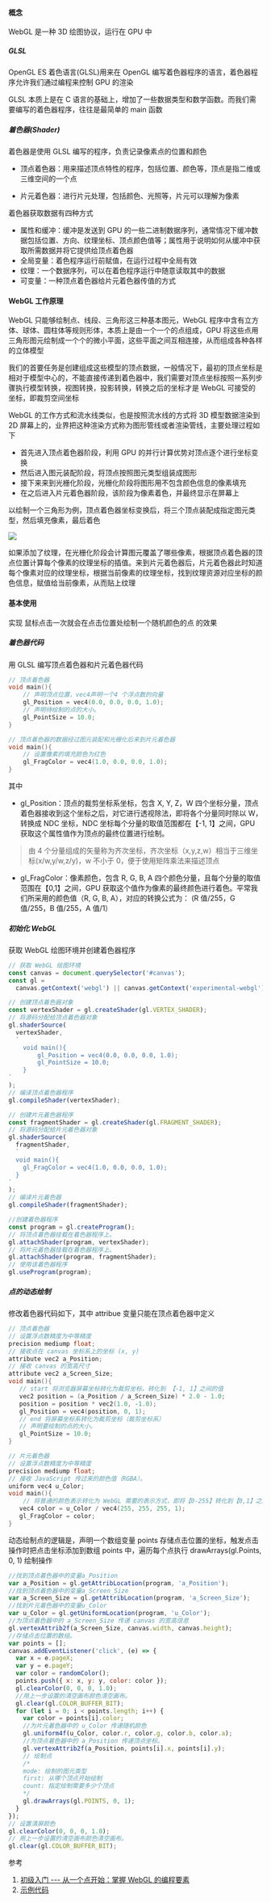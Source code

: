 #### 概念

WebGL 是一种 3D 绘图协议，运行在 GPU 中

##### GLSL

OpenGL ES 着色语言(GLSL)用来在 OpenGL 编写着色器程序的语言，着色器程序允许我们通过编程来控制 GPU 的渲染

GLSL 本质上是在 C 语言的基础上，增加了一些数据类型和数学函数。而我们需要编写的着色器程序，往往是最简单的 main 函数

##### 着色器(Shader)

着色器是使用 GLSL 编写的程序，负责记录像素点的位置和颜色

- 顶点着色器：用来描述顶点特性的程序，包括位置、颜色等，顶点是指二维或三维空间的一个点

- 片元着色器：进行片元处理，包括颜色、光照等，片元可以理解为像素

着色器获取数据有四种方式

- 属性和缓冲：缓冲是发送到 GPU 的一些二进制数据序列，通常情况下缓冲数据包括位置、方向、纹理坐标、顶点颜色值等；属性用于说明如何从缓冲中获取所需数据并将它提供给顶点着色器
- 全局变量：着色程序运行前赋值，在运行过程中全局有效
- 纹理：一个数据序列，可以在着色程序运行中随意读取其中的数据
- 可变量：一种顶点着色器给片元着色器传值的方式

#### WebGL 工作原理

WebGL 只能够绘制点、线段、三角形这三种基本图元，WebGL 程序中含有立方体、球体、圆柱体等规则形体，本质上是由一个一个的点组成，GPU 将这些点用三角形图元绘制成一个个的微小平面，这些平面之间互相连接，从而组成各种各样的立体模型

我们的首要任务是创建组成这些模型的顶点数据，一般情况下，最初的顶点坐标是相对于模型中心的，不能直接传递到着色器中，我们需要对顶点坐标按照一系列步骤执行模型转换，视图转换，投影转换，转换之后的坐标才是 WebGL 可接受的坐标，即裁剪空间坐标

WebGL 的工作方式和流水线类似，也是按照流水线的方式将 3D 模型数据渲染到 2D 屏幕上的，业界把这种渲染方式称为图形管线或者渲染管线，主要处理过程如下

- 首先进入顶点着色器阶段，利用 GPU 的并行计算优势对顶点逐个进行坐标变换
- 然后进入图元装配阶段，将顶点按照图元类型组装成图形
- 接下来来到光栅化阶段，光栅化阶段将图形用不包含颜色信息的像素填充
- 在之后进入片元着色器阶段，该阶段为像素着色，并最终显示在屏幕上

以绘制一个三角形为例，顶点着色器坐标变换后，将三个顶点装配成指定图元类型，然后填充像素，最后着色

![](../../assets/webgl-core.awebp)

如果添加了纹理，在光栅化阶段会计算图元覆盖了哪些像素，根据顶点着色器的顶点位置计算每个像素的纹理坐标的插值。来到片元着色器后，片元着色器此时知道每个像素对应的纹理坐标，根据当前像素的纹理坐标，找到纹理资源对应坐标的颜色信息，赋值给当前像素，从而贴上纹理

#### 基本使用

实现 鼠标点击一次就会在点击位置处绘制一个随机颜色的点 的效果

##### 着色器代码

用 GLSL 编写顶点着色器和片元着色器代码

```c
// 顶点着色器
void main(){
    // 声明顶点位置，vec4声明一个4 个浮点数的向量
    gl_Position = vec4(0.0, 0.0, 0.0, 1.0);
    // 声明待绘制的点的大小。
    gl_PointSize = 10.0;
}

// 顶点着色器的数据经过图元装配和光栅化后来到片元着色器
void main(){
    // 设置像素的填充颜色为红色
    gl_FragColor = vec4(1.0, 0.0, 0.0, 1.0);
}
```

其中

- gl_Position：顶点的裁剪坐标系坐标，包含 X, Y, Z，W 四个坐标分量，顶点着色器接收到这个坐标之后，对它进行透视除法，即将各个分量同时除以 W，转换成 NDC 坐标，NDC 坐标每个分量的取值范围都在【-1, 1】之间，GPU 获取这个属性值作为顶点的最终位置进行绘制。

> 由 4 个分量组成的矢量称为齐次坐标，齐次坐标（x,y,z,w）相当于三维坐标(x/w,y/w,z/y)，w 不小于 0，便于使用矩阵乘法来描述顶点

- gl_FragColor：像素颜色，包含 R, G, B, A 四个颜色分量，且每个分量的取值范围在【0,1】之间，GPU 获取这个值作为像素的最终颜色进行着色。平常我们所采用的颜色值（R, G, B, A），对应的转换公式为： (R 值/255，G 值/255，B 值/255，A 值/1）

##### 初始化 WebGL

获取 WebGL 绘图环境并创建着色器程序

```js
// 获取 WebGL 绘图环境
const canvas = document.querySelector('#canvas');
const gl =
  canvas.getContext('webgl') || canvas.getContext('experimental-webgl');

// 创建顶点着色器对象
const vertexShader = gl.createShader(gl.VERTEX_SHADER);
// 将源码分配给顶点着色器对象
gl.shaderSource(
  vertexShader,
  `
    void main(){
  		gl_Position = vec4(0.0, 0.0, 0.0, 1.0);
  		gl_PointSize = 10.0;
  	}
`
);
// 编译顶点着色器程序
gl.compileShader(vertexShader);

// 创建片元着色器程序
const fragmentShader = gl.createShader(gl.FRAGMENT_SHADER);
// 将源码分配给片元着色器对象
gl.shaderSource(
  fragmentShader,
  `
  void main(){
    gl_FragColor = vec4(1.0, 0.0, 0.0, 1.0);
  }
`
);
// 编译片元着色器
gl.compileShader(fragmentShader);

//创建着色器程序
const program = gl.createProgram();
// 将顶点着色器挂载在着色器程序上。
gl.attachShader(program, vertexShader);
// 将片元着色器挂载在着色器程序上。
gl.attachShader(program, fragmentShader);
// 使用该着色器程序
gl.useProgram(program);
```

##### 点的动态绘制

修改着色器代码如下，其中 attribue 变量只能在顶点着色器中定义

```c
// 顶点着色器
// 设置浮点数精度为中等精度
precision mediump float;
// 接收点在 canvas 坐标系上的坐标 (x, y)
attribute vec2 a_Position;
// 接收 canvas 的宽高尺寸
attribute vec2 a_Screen_Size;
void main(){
   // start 将浏览器屏幕坐标转化为裁剪坐标，转化到 【-1, 1】之间的值
   vec2 position = (a_Position / a_Screen_Size) * 2.0 - 1.0;
   position = position * vec2(1.0, -1.0);
   gl_Position = vec4(position, 0, 1);
   // end 将屏幕坐标系转化为裁剪坐标（裁剪坐标系）
   // 声明要绘制的点的大小。
   gl_PointSize = 10.0;
}

// 片元着色器
// 设置浮点数精度为中等精度
precision mediump float;
// 接收 JavaScript 传过来的颜色值（RGBA）。
uniform vec4 u_Color;
void main(){
    // 将普通的颜色表示转化为 WebGL 需要的表示方式，即将【0-255】转化到【0,1】之间。
   vec4 color = u_Color / vec4(255, 255, 255, 1);
   gl_FragColor = color;
}
```

动态绘制点的逻辑是，声明一个数组变量 points 存储点击位置的坐标，触发点击操作时把点击坐标添加到数组 points 中，遍历每个点执行 drawArrays(gl.Points, 0, 1) 绘制操作

```js
//找到顶点着色器中的变量a_Position
var a_Position = gl.getAttribLocation(program, 'a_Position');
//找到顶点着色器中的变量a_Screen_Size
var a_Screen_Size = gl.getAttribLocation(program, 'a_Screen_Size');
//找到片元着色器中的变量u_Color
var u_Color = gl.getUniformLocation(program, 'u_Color');
//为顶点着色器中的 a_Screen_Size 传递 canvas 的宽高信息
gl.vertexAttrib2f(a_Screen_Size, canvas.width, canvas.height);
//存储点击位置的数组。
var points = [];
canvas.addEventListener('click', (e) => {
  var x = e.pageX;
  var y = e.pageY;
  var color = randomColor();
  points.push({ x: x, y: y, color: color });
  gl.clearColor(0, 0, 0, 1.0);
  //用上一步设置的清空画布颜色清空画布。
  gl.clear(gl.COLOR_BUFFER_BIT);
  for (let i = 0; i < points.length; i++) {
    var color = points[i].color;
    //为片元着色器中的 u_Color 传递随机颜色
    gl.uniform4f(u_Color, color.r, color.g, color.b, color.a);
    //为顶点着色器中的 a_Position 传递顶点坐标。
    gl.vertexAttrib2f(a_Position, points[i].x, points[i].y);
    // 绘制点
    /*
    mode: 绘制的图元类型
    first: 从哪个顶点开始绘制
    count: 指定绘制需要多少个顶点
    */
    gl.drawArrays(gl.POINTS, 0, 1);
  }
});
// 设置清屏颜色
gl.clearColor(0, 0, 0, 1.0);
// 用上一步设置的清空画布颜色清空画布。
gl.clear(gl.COLOR_BUFFER_BIT);
```

参考

1. [初级入门 --- 从一个点开始：掌握 WebGL 的编程要素](https://juejin.cn/book/6844733755580481543/section/6844733755916025869)
2. [示例代码](https://github.com/lucefer/webgl/blob/master/pages/lesson1.1.html)
